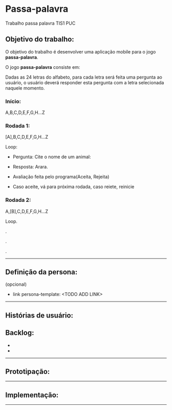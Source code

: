 # Passa-palavra

Trabalho passa palavra TIS1 PUC

## Objetivo do trabalho:
O objetivo do trabalho é desenvolver uma aplicação mobile para o jogo **passa-palavra**.

O jogo **passa-palavra** consiste em:

Dadas as 24 letras do alfabeto, para cada letra será feita uma pergunta ao usuário, o usuário 
deverá responder esta pergunta com a letra selecionada naquele momento.

### Início:
A,B,C,D,E,F,G,H...Z

### Rodada 1:
[A],B,C,D,E,F,G,H...Z

Loop:

- Pergunta: Cite o nome de um animal:

- Resposta: Arara.

- Avaliação feita pelo programa(Aceita, Rejeita)

- Caso aceite, vá para próxima rodada, caso reiete, reinicie

### Rodada 2:

A,[B],C,D,E,F,G,H...Z

Loop.

.

.

.

---

## Definição da persona:
(opcional)
- link persona-template: \<TODO ADD LINK>


---
## Histórias de usuário:

Backlog:
- 
- 
- 

---

## Prototipação:


---
## Implementação:


---

